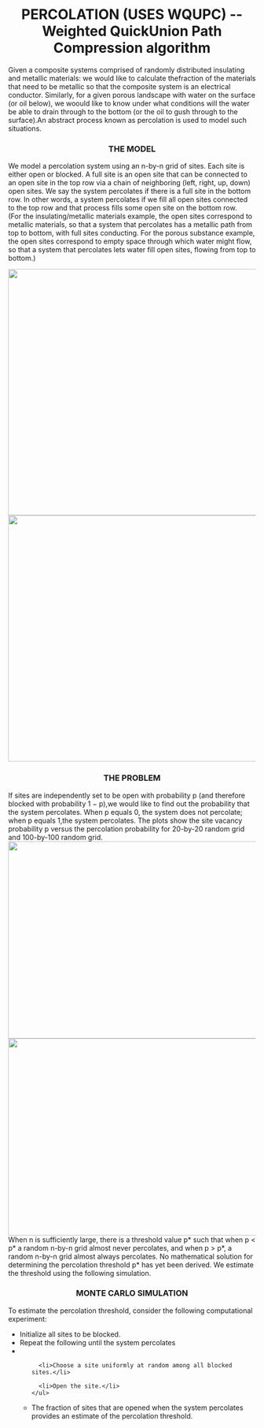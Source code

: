 <h1 align="center">PERCOLATION (USES WQUPC) -- Weighted QuickUnion Path Compression algorithm</h1>

<p>Given a composite systems comprised of randomly distributed insulating and metallic materials: we would like to calculate thefraction of the materials that need to be metallic so that the composite system is an electrical conductor. Similarly, for a given porous landscape with water on the surface (or oil below), we woould like to know under what conditions will the water be able to drain through to the bottom (or the oil to gush through to the surface).An abstract process known as percolation is used to model such situations.

<h3 align="center">THE MODEL</h3>

<p>We model a percolation system using an n-by-n grid of sites. Each site is either open or blocked. A full site is an open site that can be connected to an open site in the top row via a chain of neighboring (left, right, up, down) open sites. We say the system percolates if there is a full site in the bottom row.
In other words, a system percolates if we fill all open sites connected to the top row and that process fills some open site on the bottom row. </br>
(For the insulating/metallic materials example, the open sites correspond to metallic materials, so that a system that percolates has a metallic path from top
to bottom, with full sites conducting. For the porous substance example, the open sites correspond to empty space through which water might flow, so that a 
system that percolates lets water fill open sites, flowing from top to bottom.)<p> 

<img src="https://coursera.cs.princeton.edu/algs4/assignments/percolation/percolates-yes.png" width="600px" height="500px">
<img src="https://coursera.cs.princeton.edu/algs4/assignments/percolation/percolates-no.png" width="600px" height="500px">

<h3 align="center">THE PROBLEM</h3>

If sites are independently set to be open with probability p (and therefore blocked with probability 1 − p),we would like to find out the probability that the system percolates. When p equals 0, the system does not percolate; when p equals 1,the system percolates. The plots  show the site vacancy probability p versus the percolation probability for 20-by-20 random grid and 100-by-100 random grid.</br>
<img src="https://coursera.cs.princeton.edu/algs4/assignments/percolation/percolation-threshold20.png" width="700px" height="400px">  
<img src="https://coursera.cs.princeton.edu/algs4/assignments/percolation/percolation-threshold100.png" width="700px" height="400px">  
When n is sufficiently large, there is a threshold value p* such that when p < p* a random n-by-n grid almost never percolates, and when p > p*,
a random n-by-n grid almost always percolates. No mathematical solution for determining the percolation threshold p* has yet been derived. We estimate the threshold using the following simulation.

<h3 align="center">MONTE CARLO SIMULATION</h3>

<p>To estimate the percolation threshold, consider the following computational experiment:</p>
<ul>
<li>Initialize all sites to be blocked.</li>

<li>Repeat the following until the system percolates</li>
  <li>
    <ul>

      <li>Choose a site uniformly at random among all blocked sites.</li>

      <li>Open the site.</li>
    </ul> 
  </li> 

<li>The fraction of sites that are opened when the system percolates provides an estimate of the percolation threshold. </li>
  </ul>



